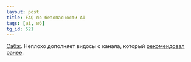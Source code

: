 ```yaml
---
layout: post
title: FAQ по безопасности AI
tags: [ai, иб]
tg_id: 521
---
```

[Сабж](https://aisafety.info). Неплохо дополняет видосы с канала, который [рекомендовал ранее](/2020/05/18/agi-security.html).
